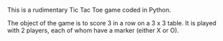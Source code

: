 This is a rudimentary Tic Tac Toe game coded in Python.

The object of the game is to score 3 in a row on a 3 x 3 table. It is played with 2 players, each of whom have a marker (either X or O).

